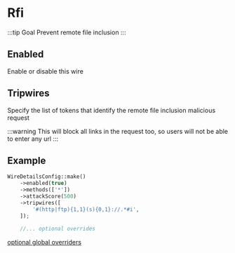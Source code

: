 # Rfi
:::tip Goal
Prevent remote file inclusion
:::

## Enabled
Enable or disable this wire

<!--@include: ./_methods.md-->

<!--@include: ./_attackscore.md-->

## Tripwires
Specify the list of tokens that identify the remote file inclusion malicious request

:::warning
This will block all links in the request too, so users will not be able to enter any url
:::

## Example
```php
WireDetailsConfig::make()
    ->enabled(true)
    ->methods(['*'])
    ->attackScore(500)
    ->tripwires([
        '#(http|ftp){1,1}(s){0,1}://.*#i',
    ]);
    
    //... optional overrides        
````

[optional global overriders](./optionals.md)
